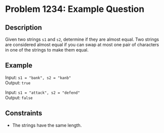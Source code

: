 # Problem 1234: Example Question

## Description
Given two strings `s1` and `s2`, determine if they are almost equal. Two strings are considered almost equal if you can swap at most one pair of characters in one of the strings to make them equal.

## Example
Input: `s1 = "bank", s2 = "kanb"`  
Output: `true`

Input: `s1 = "attack", s2 = "defend"`  
Output: `false`

## Constraints
- The strings have the same length.
